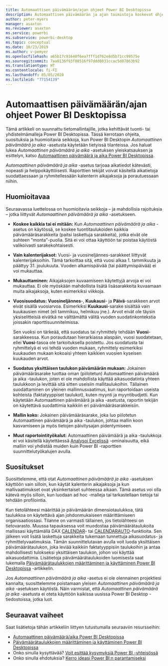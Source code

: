 ```yaml
---
title: Automaattisen päivämäärän/ajan ohjeet Power BI Desktopissa
description: Automaattisen päivämäärän ja ajan toimintoja koskevat ohjeet Power BI Desktopissa.
author: peter-myers
manager: asaxton
ms.reviewer: asaxton
ms.service: powerbi
ms.subservice: powerbi-desktop
ms.topic: conceptual
ms.date: 10/23/2019
ms.author: v-pemyer
ms.openlocfilehash: a65b17c91640f6ea7fff1d762e8d5b71cc99575e
ms.sourcegitcommit: 7aa0136f93f88516f97ddd8031ccac5d07863b92
ms.translationtype: HT
ms.contentlocale: fi-FI
ms.lasthandoff: 05/05/2020
ms.locfileid: "77154139"
---
```

# <a name="auto-datetime-guidance-in-power-bi-desktop"></a>Automaattisen päivämäärän/ajan ohjeet Power BI Desktopissa

Tämä artikkeli on suunnattu tietomallintajille, jotka kehittävät tuonti- tai yhdistelmämalleja Power BI Desktopissa. Tässä kerrotaan ohjeita, suosituksia ja huomioitavia seikkoja, kun Power BI Desktopin _Automaattinen päivämäärä ja aika_ -asetusta käytetään tietyissä tilanteissa. Jos haluat lukea _Automaattinen päivämäärä ja aika_ -asetuksen yleiskatsauksen ja esittelyn, katso [Automaattinen päivämäärä ja aika Power BI Desktopissa](../desktop-auto-date-time.md).

_Automaattinen päivämäärä ja aika_ -asetus tarjoaa aikatiedot kätevästi, nopeasti ja helppokäyttöisesti. Raporttien tekijät voivat käsitellä aikatietoja suodattaessaan ja ryhmitellessään kalenterin aikajaksoja ja porautuessaan niihin.

## <a name="considerations"></a>Huomioitavaa

Seuraavassa luettelossa on huomioitavia seikkoja – ja mahdollisia rajoituksia – jotka liittyvät _Automaattinen päivämäärä ja aika_ -asetukseen.

- **Koskee kaikkia tai ei mitään:** Kun _Automaattinen päivämäärä ja aika_ -asetus on käytössä, se koskee tuontitaulukoiden kaikkia päivämääräsarakkeita (paitsi laskettuja sarakkeita), jotka eivät ole suhteen &quot;monta&quot;-puolia. Sitä ei voi ottaa käyttöön tai poistaa käytöstä valikoivasti sarakekohtaisesti.
- **Vain kalenterijaksot:** Vuosi- ja vuosineljännes-sarakkeet liittyvät kalenterijaksoihin. Tämä tarkoittaa sitä, että vuosi alkaa 1. tammikuuta ja päättyy 31. joulukuuta. Vuoden alkamispäivää (tai päättymispäivää) ei voi mukauttaa.
- **Mukauttaminen:** Aikajaksojen kuvaamiseen käytettyjä arvoja ei voi mukauttaa. Ei ole myöskään mahdollista lisätä lisäsarakkeita kuvaamaan muita aikajaksoja, kuten esimerkiksi viikkoja.
- **Vuosisuodatus:** **Vuosineljännes**-, **Kuukausi**- ja **Päivä**-sarakkeen arvot eivät sisällä vuosiarvoa. Esimerkiksi **Kuukausi**-sarake sisältää vain kuukausien nimet (eli tammikuu, helmikuu jne.). Arvot eivät ole täysin yksiselitteisiä eivätkä ne välttämättä välitä vuoden suodatinkontekstia joissakin raporttisuunnitelmissa.

    Sen vuoksi on tärkeää, että suodatus tai ryhmittely tehdään **Vuosi**-sarakkeessa. Kun poraudutaan hierarkiassa alaspäin, vuosi suodatetaan, ellei **Vuosi**-tasoa ole tarkoituksella poistettu. Jos suodatusta tai ryhmittelyä ei voi tehdä vuoden mukaan, ryhmittely esimerkiksi kuukauden mukaan kokoaisi yhteen kaikkien vuosien kyseisen kuukauden arvot.
- **Suodatus yksittäisen taulukon päivämäärän mukaan:** Jokainen päivämääräsarake tuottaa oman (piilotetun) Automaattinen päivämäärä ja aika -taulukon, joten ei ole mahdollista käyttää aikasuodatinta yhteen taulukkoon ja levittää sitä sitten useisiin mallitaulukoihin. Tällainen suodattaminen on yleinen mallinnusvaatimus, kun raportoidaan useista kohteista (faktatyyppiset taulukot), kuten myynti ja myyntibudjetti. Kun käytetään Automaattinen päivämäärä ja aika -asetusta, raportin tekijän on käytettävä suodattimia kaikkiin eri päivämääräsarakkeisiin.
- **Mallin koko:** Jokainen päivämääräsarake, joka luo piilotetun Automaattinen päivämäärä ja aika -taulukon, johtaa mallin koon kasvamiseen ja myös tietojen päivitysajan pidentymiseen.
- **Muut raportointityökalut:** Automaattinen päivämäärä ja aika -taulukkoja ei voi käsitellä käytettäessä [Analysoi Excelissä](../service-analyze-in-excel.md) -ominaisuutta, eikä malliin voi yhdistää muiden kuin Power BI -raporttien suunnittelutyökalujen avulla.

## <a name="recommendations"></a>Suositukset

Suosittelemme, että otat _Automaattinen päivämäärä ja aika_ -asetuksen käyttöön vain silloin, kun käytät kalenterin aikajaksoja ja kun mallivaatimukset ovat yksinkertaiset suhteessa aikaan. Tämä asetus voi olla kätevä myös silloin, kun luodaan ad hoc -malleja tai tarkastellaan tietoja tai tehdään profilointia.

Kun tietolähteesi määrittää jo päivämäärän dimensiotaulukkoa, tätä taulukkoa on käytettävä ajan johdonmukaiseen määrittämiseen organisaatiossasi. Tilanne on varmasti tällainen, jos tietolähteesi on tietovarasto. Muussa tapauksessa voit muodostaa päivämäärätaulukoita mallissasi käyttämällä DAX [CALENDAR](/dax/calendar-function-dax)- tai [CALENDARAUTO](/dax/calendarauto-function-dax)-funktioita. Sen jälkeen voit lisätä laskettuja sarakkeita tukemaan tunnettuja aikasuodatus- ja ryhmittelyvaatimuksia. Tämän suunnittelutavan avulla voit luoda yksittäisen päivämäärätaulukon, joka leviää kaikkiin faktatyyppisiin taulukoihin ja antaa mahdollisesti tulokseksi yksittäisen taulukon, johon voi käyttää aikasuodattimia. Lisätietoja päivämäärätaulukoiden luomisesta saat lukemalla [Päivämäärätaulukkojen määrittäminen ja käyttäminen Power BI Desktopissa](../desktop-date-tables.md) -artikkelin.

Jos _Automaattinen päivämäärä ja aika_ -asetus ei ole olennainen projektiesi kannalta, suosittelemme poistamaan yleisen _Automaattinen päivämäärä ja aika_ -asetuksen käytöstä. Näin varmistat, että _Automaattinen päivämäärä ja aika_ -asetusta ei oteta käyttöön kaikissa uusissa Power BI Desktop -tiedostoissa, jotka luot.

## <a name="next-steps"></a>Seuraavat vaiheet

Saat lisätietoja tähän artikkeliin liittyen tutustumalla seuraaviin resursseihin:

- [Automaattinen päivämäärä/aika Power BI Desktopissa](../desktop-auto-date-time.md)
- [Päivämäärätaulukkojen määrittäminen ja käyttäminen Power BI Desktopissa](../desktop-date-tables.md)
- Onko sinulla kysyttävää? [Voit esittää kysymyksiä Power BI -yhteisössä](https://community.powerbi.com/)
- Onko sinulla ehdotuksia? [Kerro ideasi Power BI:n parantamiseksi](https://ideas.powerbi.com/)
